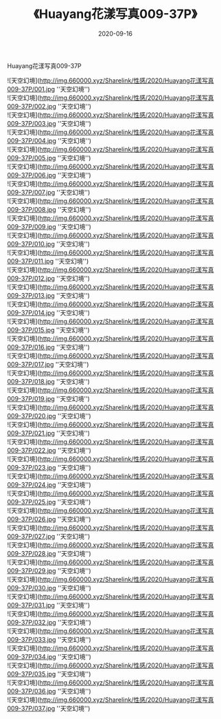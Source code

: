 ﻿---
layout: post
title:  《Huayang花漾写真009-37P》
date:   2020-09-16
img: http://img.660000.xyz/Sharelink/性感/2020/Huayang花漾写真009-37P/000.jpg
categories: [美女, 性感, 泳衣]
---

Huayang花漾写真009-37P



![天空幻境](http://img.660000.xyz/Sharelink/性感/2020/Huayang花漾写真009-37P/001.jpg ''天空幻境'') <br>
![天空幻境](http://img.660000.xyz/Sharelink/性感/2020/Huayang花漾写真009-37P/002.jpg ''天空幻境'') <br>
![天空幻境](http://img.660000.xyz/Sharelink/性感/2020/Huayang花漾写真009-37P/003.jpg ''天空幻境'') <br>
![天空幻境](http://img.660000.xyz/Sharelink/性感/2020/Huayang花漾写真009-37P/004.jpg ''天空幻境'') <br>
![天空幻境](http://img.660000.xyz/Sharelink/性感/2020/Huayang花漾写真009-37P/005.jpg ''天空幻境'') <br>
![天空幻境](http://img.660000.xyz/Sharelink/性感/2020/Huayang花漾写真009-37P/006.jpg ''天空幻境'') <br>
![天空幻境](http://img.660000.xyz/Sharelink/性感/2020/Huayang花漾写真009-37P/007.jpg ''天空幻境'') <br>
![天空幻境](http://img.660000.xyz/Sharelink/性感/2020/Huayang花漾写真009-37P/008.jpg ''天空幻境'') <br>
![天空幻境](http://img.660000.xyz/Sharelink/性感/2020/Huayang花漾写真009-37P/009.jpg ''天空幻境'') <br>
![天空幻境](http://img.660000.xyz/Sharelink/性感/2020/Huayang花漾写真009-37P/010.jpg ''天空幻境'') <br>
![天空幻境](http://img.660000.xyz/Sharelink/性感/2020/Huayang花漾写真009-37P/011.jpg ''天空幻境'') <br>
![天空幻境](http://img.660000.xyz/Sharelink/性感/2020/Huayang花漾写真009-37P/012.jpg ''天空幻境'') <br>
![天空幻境](http://img.660000.xyz/Sharelink/性感/2020/Huayang花漾写真009-37P/013.jpg ''天空幻境'') <br>
![天空幻境](http://img.660000.xyz/Sharelink/性感/2020/Huayang花漾写真009-37P/014.jpg ''天空幻境'') <br>
![天空幻境](http://img.660000.xyz/Sharelink/性感/2020/Huayang花漾写真009-37P/015.jpg ''天空幻境'') <br>
![天空幻境](http://img.660000.xyz/Sharelink/性感/2020/Huayang花漾写真009-37P/016.jpg ''天空幻境'') <br>
![天空幻境](http://img.660000.xyz/Sharelink/性感/2020/Huayang花漾写真009-37P/017.jpg ''天空幻境'') <br>
![天空幻境](http://img.660000.xyz/Sharelink/性感/2020/Huayang花漾写真009-37P/018.jpg ''天空幻境'') <br>
![天空幻境](http://img.660000.xyz/Sharelink/性感/2020/Huayang花漾写真009-37P/019.jpg ''天空幻境'') <br>
![天空幻境](http://img.660000.xyz/Sharelink/性感/2020/Huayang花漾写真009-37P/020.jpg ''天空幻境'') <br>
![天空幻境](http://img.660000.xyz/Sharelink/性感/2020/Huayang花漾写真009-37P/021.jpg ''天空幻境'') <br>
![天空幻境](http://img.660000.xyz/Sharelink/性感/2020/Huayang花漾写真009-37P/022.jpg ''天空幻境'') <br>
![天空幻境](http://img.660000.xyz/Sharelink/性感/2020/Huayang花漾写真009-37P/023.jpg ''天空幻境'') <br>
![天空幻境](http://img.660000.xyz/Sharelink/性感/2020/Huayang花漾写真009-37P/024.jpg ''天空幻境'') <br>
![天空幻境](http://img.660000.xyz/Sharelink/性感/2020/Huayang花漾写真009-37P/025.jpg ''天空幻境'') <br>
![天空幻境](http://img.660000.xyz/Sharelink/性感/2020/Huayang花漾写真009-37P/026.jpg ''天空幻境'') <br>
![天空幻境](http://img.660000.xyz/Sharelink/性感/2020/Huayang花漾写真009-37P/027.jpg ''天空幻境'') <br>
![天空幻境](http://img.660000.xyz/Sharelink/性感/2020/Huayang花漾写真009-37P/028.jpg ''天空幻境'') <br>
![天空幻境](http://img.660000.xyz/Sharelink/性感/2020/Huayang花漾写真009-37P/029.jpg ''天空幻境'') <br>
![天空幻境](http://img.660000.xyz/Sharelink/性感/2020/Huayang花漾写真009-37P/030.jpg ''天空幻境'') <br>
![天空幻境](http://img.660000.xyz/Sharelink/性感/2020/Huayang花漾写真009-37P/031.jpg ''天空幻境'') <br>
![天空幻境](http://img.660000.xyz/Sharelink/性感/2020/Huayang花漾写真009-37P/032.jpg ''天空幻境'') <br>
![天空幻境](http://img.660000.xyz/Sharelink/性感/2020/Huayang花漾写真009-37P/033.jpg ''天空幻境'') <br>
![天空幻境](http://img.660000.xyz/Sharelink/性感/2020/Huayang花漾写真009-37P/034.jpg ''天空幻境'') <br>
![天空幻境](http://img.660000.xyz/Sharelink/性感/2020/Huayang花漾写真009-37P/035.jpg ''天空幻境'') <br>
![天空幻境](http://img.660000.xyz/Sharelink/性感/2020/Huayang花漾写真009-37P/036.jpg ''天空幻境'') <br>
![天空幻境](http://img.660000.xyz/Sharelink/性感/2020/Huayang花漾写真009-37P/037.jpg ''天空幻境'') <br>